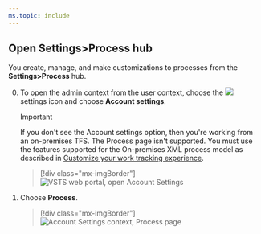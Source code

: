 ```yaml
---
ms.topic: include
---
```


<a id="open-process-wit">  </a>
## Open Settings>Process hub

You create, manage, and make customizations to processes from the **Settings>Process** hub. 

0. To open the admin context from the user context, choose the ![](/vsts/_img/icons/gear_icon.png) settings icon and choose **Account settings**.
 
	> [!IMPORTANT]  
	>If you don't see the Account settings option, then you're working from an on-premises TFS. The Process page isn't supported. You must use the features supported for the On-premises XML process model as described in [Customize your work tracking experience](/vsts/work/customize/customize-work).
	
	> [!div class="mx-imgBorder"]  
	> ![VSTS web portal, open Account Settings](/vsts/organizations/settings/work/_img/process/open-account-settings.png)   

0. Choose **Process**. 
   
	> [!div class="mx-imgBorder"]  
	> ![Account Settings context, Process page](/vsts/organizations/settings/work/_img/process/open-process-page.png) 

